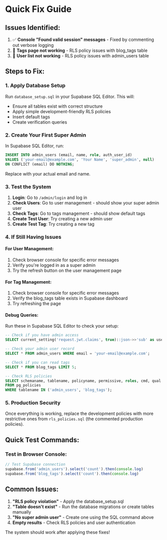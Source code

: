 # Quick Fix Guide

## Issues Identified:
1. ✅ **Console "Found valid session" messages** - Fixed by commenting out verbose logging
2. 🔧 **Tags page not working** - RLS policy issues with blog_tags table
3. 🔧 **User list not working** - RLS policy issues with admin_users table

## Steps to Fix:

### 1. Apply Database Setup
Run `database_setup.sql` in your Supabase SQL Editor. This will:
- Ensure all tables exist with correct structure
- Apply simple development-friendly RLS policies
- Insert default tags
- Create verification queries

### 2. Create Your First Super Admin
In Supabase SQL Editor, run:
```sql
INSERT INTO admin_users (email, name, role, auth_user_id) 
VALUES ('your-email@example.com', 'Your Name', 'super_admin', null) 
ON CONFLICT (email) DO NOTHING;
```
Replace with your actual email and name.

### 3. Test the System
1. **Login**: Go to `/admin/login` and log in
2. **Check Users**: Go to user management - should show your super admin user
3. **Check Tags**: Go to tags management - should show default tags
4. **Create Test User**: Try creating a new admin user
5. **Create Test Tag**: Try creating a new tag

### 4. If Still Having Issues

#### For User Management:
1. Check browser console for specific error messages
2. Verify you're logged in as a super admin
3. Try the refresh button on the user management page

#### For Tag Management:
1. Check browser console for specific error messages
2. Verify the blog_tags table exists in Supabase dashboard
3. Try refreshing the page

#### Debug Queries:
Run these in Supabase SQL Editor to check your setup:
```sql
-- Check if you have admin access
SELECT current_setting('request.jwt.claims', true)::json->>'sub' as user_id;

-- Check your admin user record
SELECT * FROM admin_users WHERE email = 'your-email@example.com';

-- Check if you can read tags
SELECT * FROM blog_tags LIMIT 5;

-- Check RLS policies
SELECT schemaname, tablename, policyname, permissive, roles, cmd, qual 
FROM pg_policies 
WHERE tablename IN ('admin_users', 'blog_tags');
```

### 5. Production Security
Once everything is working, replace the development policies with more restrictive ones from `rls_policies.sql` (the commented production policies).

## Quick Test Commands:

### Test in Browser Console:
```javascript
// Test Supabase connection
supabase.from('admin_users').select('count').then(console.log)
supabase.from('blog_tags').select('count').then(console.log)
```

## Common Issues:

1. **"RLS policy violation"** - Apply the database_setup.sql
2. **"Table doesn't exist"** - Run the database migrations or create tables manually
3. **"No super admin user"** - Create one using the SQL command above
4. **Empty results** - Check RLS policies and user authentication

The system should work after applying these fixes!
